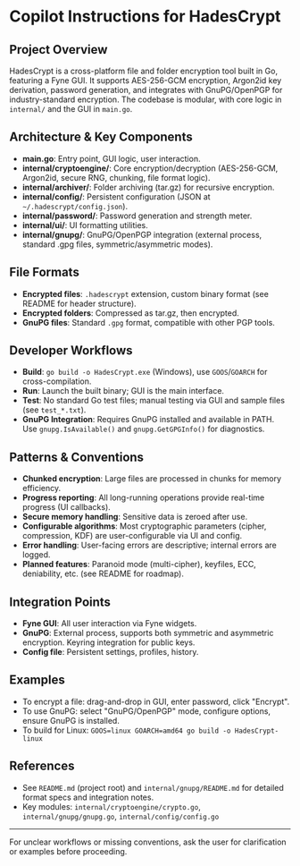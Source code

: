 # Copilot Instructions for HadesCrypt

## Project Overview
HadesCrypt is a cross-platform file and folder encryption tool built in Go, featuring a Fyne GUI. It supports AES-256-GCM encryption, Argon2id key derivation, password generation, and integrates with GnuPG/OpenPGP for industry-standard encryption. The codebase is modular, with core logic in `internal/` and the GUI in `main.go`.

## Architecture & Key Components
- **main.go**: Entry point, GUI logic, user interaction.
- **internal/cryptoengine/**: Core encryption/decryption (AES-256-GCM, Argon2id, secure RNG, chunking, file format logic).
- **internal/archiver/**: Folder archiving (tar.gz) for recursive encryption.
- **internal/config/**: Persistent configuration (JSON at `~/.hadescrypt/config.json`).
- **internal/password/**: Password generation and strength meter.
- **internal/ui/**: UI formatting utilities.
- **internal/gnupg/**: GnuPG/OpenPGP integration (external process, standard .gpg files, symmetric/asymmetric modes).

## File Formats
- **Encrypted files**: `.hadescrypt` extension, custom binary format (see README for header structure).
- **Encrypted folders**: Compressed as tar.gz, then encrypted.
- **GnuPG files**: Standard `.gpg` format, compatible with other PGP tools.

## Developer Workflows
- **Build**: `go build -o HadesCrypt.exe` (Windows), use `GOOS`/`GOARCH` for cross-compilation.
- **Run**: Launch the built binary; GUI is the main interface.
- **Test**: No standard Go test files; manual testing via GUI and sample files (see `test_*.txt`).
- **GnuPG Integration**: Requires GnuPG installed and available in PATH. Use `gnupg.IsAvailable()` and `gnupg.GetGPGInfo()` for diagnostics.

## Patterns & Conventions
- **Chunked encryption**: Large files are processed in chunks for memory efficiency.
- **Progress reporting**: All long-running operations provide real-time progress (UI callbacks).
- **Secure memory handling**: Sensitive data is zeroed after use.
- **Configurable algorithms**: Most cryptographic parameters (cipher, compression, KDF) are user-configurable via UI and config.
- **Error handling**: User-facing errors are descriptive; internal errors are logged.
- **Planned features**: Paranoid mode (multi-cipher), keyfiles, ECC, deniability, etc. (see README for roadmap).

## Integration Points
- **Fyne GUI**: All user interaction via Fyne widgets.
- **GnuPG**: External process, supports both symmetric and asymmetric encryption. Keyring integration for public keys.
- **Config file**: Persistent settings, profiles, history.

## Examples
- To encrypt a file: drag-and-drop in GUI, enter password, click "Encrypt".
- To use GnuPG: select "GnuPG/OpenPGP" mode, configure options, ensure GnuPG is installed.
- To build for Linux: `GOOS=linux GOARCH=amd64 go build -o HadesCrypt-linux`

## References
- See `README.md` (project root) and `internal/gnupg/README.md` for detailed format specs and integration notes.
- Key modules: `internal/cryptoengine/crypto.go`, `internal/gnupg/gnupg.go`, `internal/config/config.go`

---
For unclear workflows or missing conventions, ask the user for clarification or examples before proceeding.
